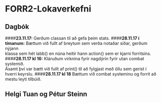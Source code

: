 # FORR2-Lokaverkefni

## Dagbók
####**23.11.17:**
Gerðum classan til að gefa þeim stats.
####**28.11.17 í tímanum:**
Bættum við fullt af breytum sem verða notaðar síðar, gerðum nýjann  
klassa sem hét labb() en núna heitir hann action() sem er kjarni forritsins.
####**28.11.17 kl 16:**
Kláruðum virknina fyrir nagdýrin fyrir utan combat systemið.  
Ásamt því var bætt við fullt af print() til að fylgjast með öllu sem gerist í hverri keyrslu.
####**28.11.17 kl 18**
Bættum við combat systeminu og forrit að mestu leyti tilbúið.
## Helgi Tuan og Pétur Steinn
